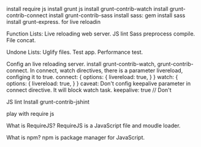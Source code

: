 install require js
install grunt js
install grunt-contrib-watch
install grunt-contrib-connect
install grunt-contrib-sass
install sass: gem install sass
install grunt-express. for live reloadin

Function Lists:
Live reloading web server.
JS lint
Sass preprocess compile.
File concat.

Undone Lists:
Uglify files.
Test app.
Performance test.


Config an live reloading server.
install grunt-contrib-watch, grunt-contrib-connect.
In connect, watch directives, there is a parameter livereload, configing it to true.
connect: {
  options: {
    livereload: true,
  }
}
watch: {
  options: {
    livereload: true,
  }
}
caveat:
Don't config keepalive parameter in connect directive. It will block watch task.
keepalive: true // Don't


JS lint
Install grunt-contrib-jshint

play with require js

What is RequireJS?
RequireJS is a JavaScript file and moudle loader.

What is npm?
npm is package manager for JavaScript.

